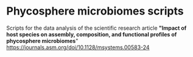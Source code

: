 # Phycosphere microbiomes scripts

Scripts for the data analysis of the scientific research article **"Impact of host species on assembly, composition, and functional profiles of phycosphere microbiomes**" 
https://journals.asm.org/doi/10.1128/msystems.00583-24
